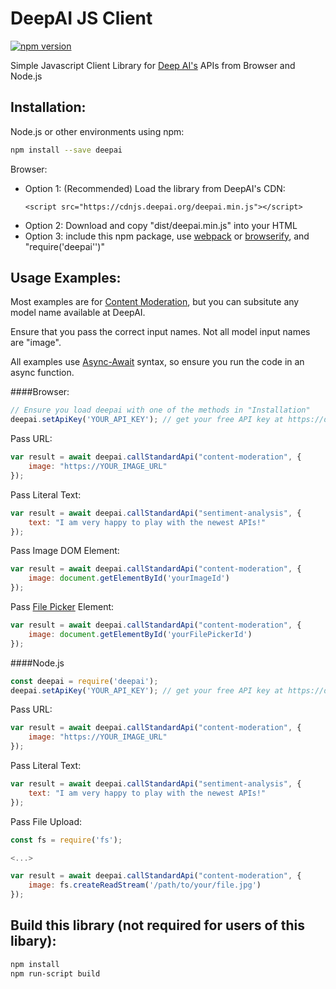 # DeepAI JS Client
[![npm version](https://img.shields.io/npm/v/deepai.svg?style=flat-square)](https://www.npmjs.org/package/deepai)

Simple Javascript Client Library for [Deep AI's](https://deepai.org) APIs from Browser and Node.js

## Installation:

Node.js or other environments using npm:
```bash
npm install --save deepai
```

Browser:
* Option 1: (Recommended) Load the library from DeepAI's CDN:
    ```
    <script src="https://cdnjs.deepai.org/deepai.min.js"></script>
    ```
* Option 2: Download and copy "dist/deepai.min.js" into your HTML
* Option 3: include this npm package, use [webpack](https://webpack.js.org/) or [browserify](http://browserify.org/), and "require('deepai'')"

## Usage Examples:
Most examples are for [Content Moderation](https://deepai.org/machine-learning-model/content-moderation), but you can subsitute any model name available at DeepAI.

Ensure that you pass the correct input names. Not all model input names are "image".

All examples use [Async-Await](https://javascript.info/async-await) syntax, so ensure you run the code in an async function.

####Browser:
```js
// Ensure you load deepai with one of the methods in "Installation"
deepai.setApiKey('YOUR_API_KEY'); // get your free API key at https://deepai.org
```


Pass URL:
```js
var result = await deepai.callStandardApi("content-moderation", {
    image: "https://YOUR_IMAGE_URL"
});
```

Pass Literal Text:
```js
var result = await deepai.callStandardApi("sentiment-analysis", {
    text: "I am very happy to play with the newest APIs!"
});
```


Pass Image DOM Element:
```js
var result = await deepai.callStandardApi("content-moderation", {
    image: document.getElementById('yourImageId')
});
```
Pass [File Picker](https://developer.mozilla.org/en-US/docs/Web/HTML/Element/input/file) Element:
```js
var result = await deepai.callStandardApi("content-moderation", {
    image: document.getElementById('yourFilePickerId')
});
```
####Node.js

```js
const deepai = require('deepai');
deepai.setApiKey('YOUR_API_KEY'); // get your free API key at https://deepai.org
```


Pass URL:
```js
var result = await deepai.callStandardApi("content-moderation", {
    image: "https://YOUR_IMAGE_URL"
});
```

Pass Literal Text:
```js
var result = await deepai.callStandardApi("sentiment-analysis", {
    text: "I am very happy to play with the newest APIs!"
});
```

Pass File Upload:
```js
const fs = require('fs');

<...>

var result = await deepai.callStandardApi("content-moderation", {
    image: fs.createReadStream('/path/to/your/file.jpg')
});
```


## Build this library (not required for users of this libary): 

```bash
npm install
npm run-script build
```

